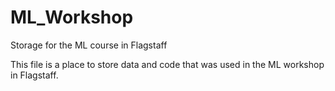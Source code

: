 # ML_Workshop
Storage for the ML course in Flagstaff

This file is a place to store data and code that was used in the ML workshop in Flagstaff.
